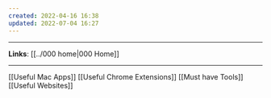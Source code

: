 ```yaml
---
created: 2022-04-16 16:38
updated: 2022-07-04 16:27
---
```

---
**Links**: [[../000 home|000 Home]]

---

[[Useful Mac Apps]]
[[Useful Chrome Extensions]]
[[Must have Tools]]
[[Useful Websites]]

